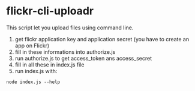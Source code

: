 flickr-cli-uploadr
==================
This script let you upload files using command line.

1. get flickr application key and application secret (you have to create an app on Flickr)
2. fill in these informations into authorize.js
3. run authorize.js to get access_token ans access_secret
4. fill in all these in index.js file
5. run index.js with:
```
node index.js --help
```

